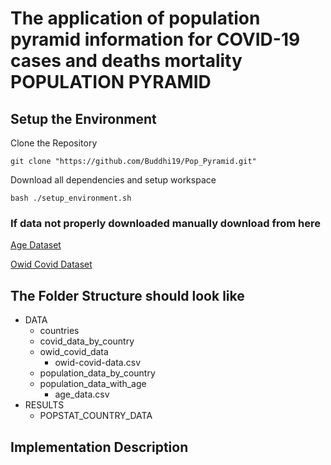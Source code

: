 # The application of population pyramid information for COVID-19 cases and deaths mortality POPULATION PYRAMID

## Setup the Environment

Clone the Repository
```
git clone "https://github.com/Buddhi19/Pop_Pyramid.git"
```
Download all dependencies and setup workspace

```
bash ./setup_environment.sh
```
### If data not properly downloaded manually download from here

[Age Dataset](https://population.un.org/wpp2019/Download/Standard/CSV/)

[Owid Covid Dataset](https://github.com/owid/covid-19-data/blob/master/public/data/owid-covid-data.csv)

## The Folder Structure should look like

- DATA
  - countries
  - covid_data_by_country
  - owid_covid_data
    - owid-covid-data.csv
  - population_data_by_country
  - population_data_with_age
    - age_data.csv
- RESULTS
  - POPSTAT_COUNTRY_DATA

## Implementation Description

